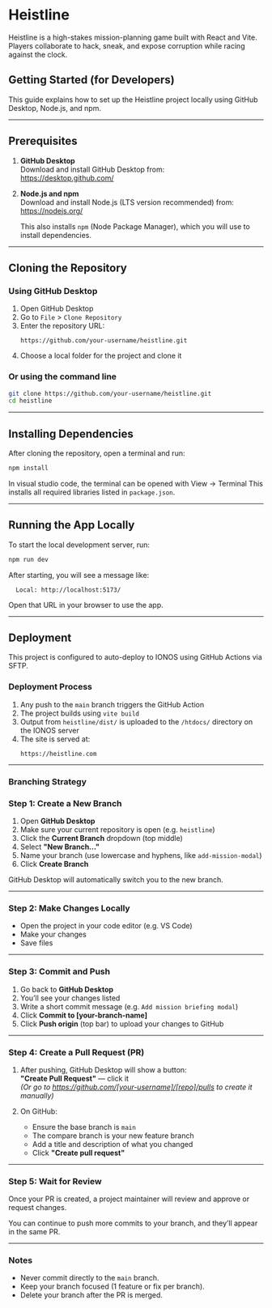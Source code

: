 # Heistline

Heistline is a high-stakes mission-planning game built with React and Vite. Players collaborate to hack, sneak, and expose corruption while racing against the clock.

## Getting Started (for Developers)

This guide explains how to set up the Heistline project locally using GitHub Desktop, Node.js, and npm.

---

## Prerequisites

1. **GitHub Desktop**  
   Download and install GitHub Desktop from:  
   https://desktop.github.com/

2. **Node.js and npm**  
   Download and install Node.js (LTS version recommended) from:  
   https://nodejs.org/

   This also installs `npm` (Node Package Manager), which you will use to install dependencies.

---

## Cloning the Repository

### Using GitHub Desktop

1. Open GitHub Desktop
2. Go to `File` > `Clone Repository`
3. Enter the repository URL:
   ```
   https://github.com/your-username/heistline.git
   ```
4. Choose a local folder for the project and clone it

### Or using the command line

```bash
git clone https://github.com/your-username/heistline.git
cd heistline
```

---

## Installing Dependencies

After cloning the repository, open a terminal and run:

```bash
npm install
```
In visual studio code, the terminal can be opened with View -> Terminal 
This installs all required libraries listed in `package.json`.

---

## Running the App Locally

To start the local development server, run:

```bash
npm run dev
```

After starting, you will see a message like:

```
  Local: http://localhost:5173/
```

Open that URL in your browser to use the app.

---

## Deployment

This project is configured to auto-deploy to IONOS using GitHub Actions via SFTP.

### Deployment Process

1. Any push to the `main` branch triggers the GitHub Action
2. The project builds using `vite build`
3. Output from `heistline/dist/` is uploaded to the `/htdocs/` directory on the IONOS server
4. The site is served at:
   ```
   https://heistline.com
   ```

---

### Branching Strategy 

### Step 1: Create a New Branch

1. Open **GitHub Desktop**
2. Make sure your current repository is open (e.g. `heistline`)
3. Click the **Current Branch** dropdown (top middle)
4. Select **"New Branch..."**
5. Name your branch (use lowercase and hyphens, like `add-mission-modal`)
6. Click **Create Branch**

GitHub Desktop will automatically switch you to the new branch.

---

### Step 2: Make Changes Locally

- Open the project in your code editor (e.g. VS Code)
- Make your changes
- Save files

---

### Step 3: Commit and Push

1. Go back to **GitHub Desktop**
2. You’ll see your changes listed
3. Write a short commit message (e.g. `Add mission briefing modal`)
4. Click **Commit to [your-branch-name]**
5. Click **Push origin** (top bar) to upload your changes to GitHub

---

### Step 4: Create a Pull Request (PR)

1. After pushing, GitHub Desktop will show a button:  
   **"Create Pull Request"** — click it  
   *(Or go to https://github.com/[your-username]/[repo]/pulls to create it manually)*

2. On GitHub:
   - Ensure the base branch is `main`
   - The compare branch is your new feature branch
   - Add a title and description of what you changed
   - Click **"Create pull request"**

---

### Step 5: Wait for Review

Once your PR is created, a project maintainer will review and approve or request changes.

You can continue to push more commits to your branch, and they’ll appear in the same PR.

---

### Notes

- Never commit directly to the `main` branch.
- Keep your branch focused (1 feature or fix per branch).
- Delete your branch after the PR is merged.